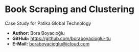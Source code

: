 # Book Scraping and Clustering
Case Study for Patika Global Technology

* **Author:** Bora Boyacıoğlu
* **GitHub:** https://github.com/boraboyacioglu-itu
* **E-Mail:** boraboyacioglu@icloud.com